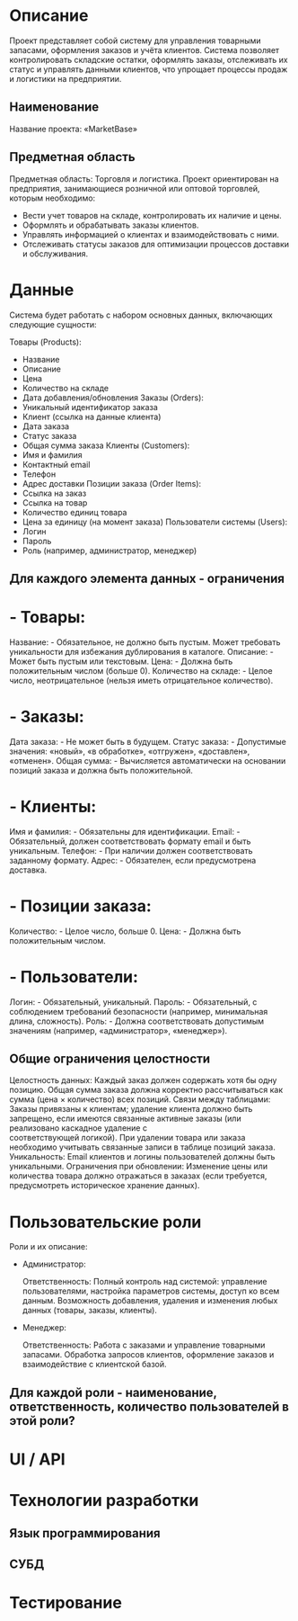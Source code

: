 # Описание
Проект представляет собой систему для управления товарными запасами, оформления заказов и учёта клиентов. Система позволяет контролировать складские остатки, оформлять заказы, отслеживать их статус и управлять данными клиентов, что упрощает процессы продаж и логистики на предприятии.

## Наименование
Название проекта: «MarketBase»

## Предметная область
Предметная область: Торговля и логистика.
Проект ориентирован на предприятия, занимающиеся розничной или оптовой торговлей, которым необходимо:

 - Вести учет товаров на складе, контролировать их наличие и цены.
 - Оформлять и обрабатывать заказы клиентов.
 - Управлять информацией о клиентах и взаимодействовать с ними.
 - Отслеживать статусы заказов для оптимизации процессов доставки и обслуживания.

# Данные
Система будет работать с набором основных данных, включающих следующие сущности:

Товары (Products):
 - Название
 - Описание
 - Цена
 - Количество на складе
 - Дата добавления/обновления
Заказы (Orders):
 - Уникальный идентификатор заказа
 - Клиент (ссылка на данные клиента)
 - Дата заказа
 - Статус заказа
 - Общая сумма заказа
Клиенты (Customers):
 - Имя и фамилия
 - Контактный email
 - Телефон
 - Адрес доставки
Позиции заказа (Order Items):
 - Ссылка на заказ
 - Ссылка на товар
 - Количество единиц товара
 - Цена за единицу (на момент заказа)
Пользователи системы (Users):
 - Логин
 - Пароль
 - Роль (например, администратор, менеджер)

## Для каждого элемента данных - ограничения
# - Товары:

Название: - Обязательное, не должно быть пустым. Может требовать уникальности для избежания дублирования в каталоге.
Описание: - Может быть пустым или текстовым.
Цена: - Должна быть положительным числом (больше 0).
Количество на складе: - Целое число, неотрицательное (нельзя иметь отрицательное количество).

# - Заказы:

Дата заказа: - Не может быть в будущем.
Статус заказа: - Допустимые значения: «новый», «в обработке», «отгружен», «доставлен», «отменен».
Общая сумма: - Вычисляется автоматически на основании позиций заказа и должна быть положительной.

# - Клиенты:

Имя и фамилия: - Обязательны для идентификации.
Email: - Обязательный, должен соответствовать формату email и быть уникальным.
Телефон: - При наличии должен соответствовать заданному формату.
Адрес: - Обязателен, если предусмотрена доставка.

# - Позиции заказа:

Количество: - Целое число, больше 0.
Цена: - Должна быть положительным числом.
# - Пользователи:

Логин: - Обязательный, уникальный.
Пароль: - Обязательный, с соблюдением требований безопасности (например, минимальная длина, сложность).
Роль: - Должна соответствовать допустимым значениям (например, «администратор», «менеджер»).

## Общие ограничения целостности
Целостность данных:
  Каждый заказ должен содержать хотя бы одну позицию.
  Общая сумма заказа должна корректно рассчитываться как сумма (цена × количество) всех позиций.
Связи между таблицами:
  Заказы привязаны к клиентам; удаление клиента должно быть запрещено, если имеются связанные активные заказы (или реализовано каскадное удаление с         
  соответствующей логикой).
  При удалении товара или заказа необходимо учитывать связанные записи в таблице позиций заказа.
Уникальность:
  Email клиентов и логины пользователей должны быть уникальными.
Ограничения при обновлении:
  Изменение цены или количества товара должно отражаться в заказах (если требуется, предусмотреть историческое хранение данных).
  
# Пользовательские роли

Роли и их описание:

- Администратор:

  Ответственность:
    Полный контроль над системой: управление пользователями, настройка параметров системы, доступ ко всем данным.
    Возможность добавления, удаления и изменения любых данных (товары, заказы, клиенты).
    
- Менеджер:

  Ответственность:
    Работа с заказами и управление товарными запасами.
    Обработка запросов клиентов, оформление заказов и взаимодействие с клиентской базой.

## Для каждой роли - наименование, ответственность, количество пользователей в этой роли?

# UI / API 

# Технологии разработки

## Язык программирования

## СУБД

# Тестирование
